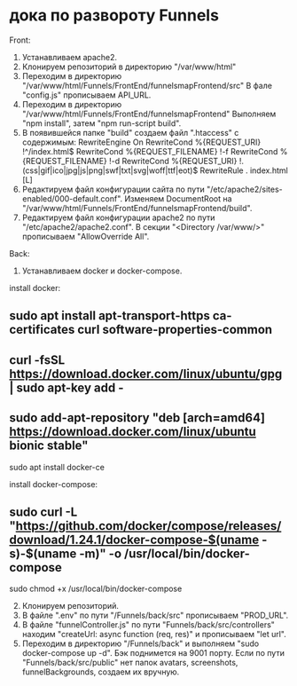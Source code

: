 # дока по развороту Funnels

Front:

1) Устанавливаем apache2.
2) Клонируем репозиторий в директорию "/var/www/html"
3) Переходим в директорию "/var/www/html/Funnels/FrontEnd/funnelsmapFrontend/src" 
   В фале "config.js" прописываем API_URL.
4) Переходим в директорию "/var/www/html/Funnels/FrontEnd/funnelsmapFrontend"
   Выполняем "npm install", затем "npm run-script build".
5) В появившейся папке "build" создаем файл ".htaccess" с содержимым:
	RewriteEngine On
	RewriteCond %{REQUEST_URI} !^/index.html$
	RewriteCond %{REQUEST_FILENAME} !-f
	RewriteCond %{REQUEST_FILENAME} !-d
	RewriteCond %{REQUEST_URI} !\.(css|gif|ico|jpg|js|png|swf|txt|svg|woff|ttf|eot)$
	RewriteRule . index.html [L]
6) Редактируем файл конфигурации сайта по пути "/etc/apache2/sites-enabled/000-default.conf". 
Изменяем DocumentRoot на  "/var/www/html/Funnels/FrontEnd/funnelsmapFrontend/build".
7) Редактируем файл конфигурации apache2 по пути "/etc/apache2/apache2.conf".
В секции "<Directory /var/www/>" прописываем "AllowOverride All".

Back:

1) Устанавливаем docker и docker-compose.

install docker:

sudo apt install apt-transport-https ca-certificates curl software-properties-common
-------------------------------------------------------------------------------------------------
curl -fsSL https://download.docker.com/linux/ubuntu/gpg | sudo apt-key add -
-------------------------------------------------------------------------------------------------
sudo add-apt-repository "deb [arch=amd64] https://download.docker.com/linux/ubuntu bionic stable"
-------------------------------------------------------------------------------------------------
sudo apt install docker-ce

install docker-compose:

sudo curl -L "https://github.com/docker/compose/releases/download/1.24.1/docker-compose-$(uname -s)-$(uname -m)" -o /usr/local/bin/docker-compose
-------------------------------------------------------------------------------------------------
sudo chmod +x /usr/local/bin/docker-compose

2) Клонируем репозиторий.
3) В файле ".env" по пути "/Funnels/back/src" прописываем "PROD_URL".
4) В файле "funnelController.js" по пути "Funnels/back/src/controllers" находим "createUrl: async function (req, res)" и прописываем "let url".
5) Переходим в директорию "/Funnels/back" и выполняем "sudo docker-compose up -d".
   Бэк поднимется на 9001 порту.
Если по пути "Funnels/back/src/public" нет папок avatars, screenshots, funnelBackgrounds, создаем их вручную.
